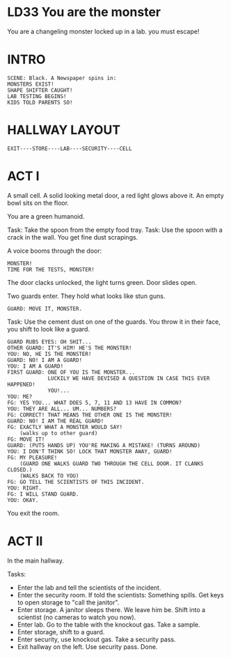 # LD33 You are the monster

You are a changeling monster locked up in a lab. you must escape!

# INTRO

    SCENE: Black. A Newspaper spins in:
    MONSTERS EXIST!
    SHAPE SHIFTER CAUGHT!
    LAB TESTING BEGINS!
    KIDS TOLD PARENTS SO!

# HALLWAY LAYOUT

    EXIT----STORE----LAB----SECURITY----CELL
    
# ACT I

A small cell. A solid looking metal door, a red light glows above it. An empty bowl sits on the floor.

You are a green humanoid.

Task: Take the spoon from the empty food tray.
Task: Use the spoon with a crack in the wall. You get fine dust scrapings.

A voice booms through the door:

    MONSTER!
    TIME FOR THE TESTS, MONSTER!
    
The door clacks unlocked, the light turns green. Door slides open. 

Two guards enter. They hold what looks like stun guns.

    GUARD: MOVE IT, MONSTER.
    
Task: Use the cement dust on one of the guards. You throw it in their face, you shift to look like a guard.

    GUARD RUBS EYES: OH SHIT...
    OTHER GUARD: IT'S HIM! HE'S THE MONSTER!
    YOU: NO, HE IS THE MONSTER!
    GUARD: NO! I AM A GUARD!
    YOU: I AM A GUARD!
    FIRST GUARD: ONE OF YOU IS THE MONSTER...
                 LUCKILY WE HAVE DEVISED A QUESTION IN CASE THIS EVER HAPPENED!
                 YOU!...
    YOU: ME?
    FG: YES YOU... WHAT DOES 5, 7, 11 AND 13 HAVE IN COMMON?
    YOU: THEY ARE ALL... UM... NUMBERS?
    FG: CORRECT! THAT MEANS THE OTHER ONE IS THE MONSTER!
    GUARD: NO! I AM THE REAL GUARD!
    FG: EXACTLY WHAT A MONSTER WOULD SAY!
        (walks up to other guard)
    FG: MOVE IT!
    GUARD: (PUTS HANDS UP) YOU'RE MAKING A MISTAKE! (TURNS AROUND)
    YOU: I DON'T THINK SO! LOCK THAT MONSTER AWAY, GUARD!
    FG: MY PLEASURE!
        (GUARD ONE WALKS GUARD TWO THROUGH THE CELL DOOR. IT CLANKS CLOSED.)
        (WALKS BACK TO YOU)
    FG: GO TELL THE SCIENTISTS OF THIS INCIDENT.
    YOU: RIGHT.
    FG: I WILL STAND GUARD.
    YOU: OKAY.

You exit the room.

# ACT II

In the main hallway.

Tasks: 
+ Enter the lab and tell the scientists of the incident.
+ Enter the security room. If told the scientists: Something spills. Get keys to open storage to "call the janitor".
+ Enter storage. A janitor sleeps there. We leave him be. Shift into a scientist (no cameras to watch you now).
+ Enter lab. Go to the table with the knockout gas. Take a sample.
+ Enter storage, shift to a guard.
+ Enter security, use knockout gas. Take a security pass.
+ Exit hallway on the left. Use security pass. Done.
